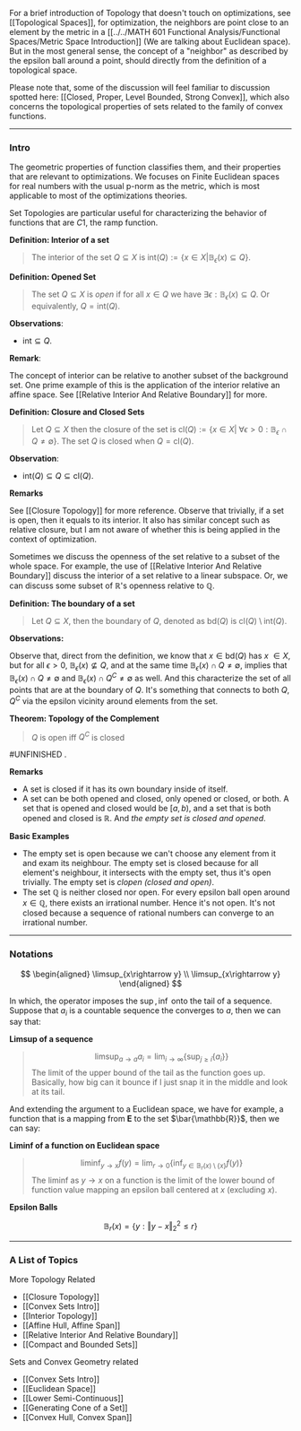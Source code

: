 For a brief introduction of Topology that doesn't touch on optimizations, see [[Topological Spaces]], for optimization, the neighbors are point close to an element by the metric in a [[../../MATH 601 Functional Analysis/Functional Spaces/Metric Space Introduction]] (We are talking about Euclidean space). But in the most general sense, the concept of a "neighbor" as described by the epsilon ball around a point, should directly from the definition of a topological space. 

Please note that, some of the discussion will feel familiar to discussion spotted here: [[Closed, Proper, Level Bounded, Strong Convex]], which also concerns the topological properties of sets related to the family of convex functions. 

---
### **Intro**

The geometric properties of function classifies them, and their properties that are relevant to optimizations. We focuses on Finite Euclidean spaces for real numbers with the usual p-norm as the metric, which is most applicable to most of the optimizations theories. 

Set Topologies are particular useful for characterizing the behavior of functions that are $C1$, the ramp function. 

**Definition: Interior of a set**

> The interior of the set $Q\subseteq X$ is $\text{int}(Q):= \{x\in X|\mathbb B_\epsilon(x) \subseteq Q\}$. 

**Definition: Opened Set**

> The set $Q\subseteq X$ is *open* if for all $x\in Q$ we have $\exists \epsilon: \mathbb B_\epsilon(x)\subseteq Q$. Or equivalently, $Q = \text{int}(Q)$. 

**Observations**: 
- $\text{int}\subseteq Q$. 

**Remark**: 

The concept of interior can be relative to another subset of the background set. One prime example of this is the application of the interior relative an affine space. See [[Relative Interior And Relative Boundary]] for more. 

**Definition: Closure and Closed Sets**
> Let $Q\subseteq X$ then the closure of the set is $\text{cl}(Q):= \{x\in X| \; \forall \epsilon > 0:  \mathbb B_{\epsilon}\cap Q \neq \emptyset\}$. The set $Q$ is closed when $Q = \text{cl}(Q)$. 

**Observation**: 
- $\text{int}(Q)\subseteq Q \subseteq \text{cl}(Q)$.

**Remarks** 

See [[Closure Topology]] for more reference. Observe that trivially, if a set is open, then it equals to its interior. It also has similar concept such as relative closure, but I am not aware of whether this is being applied in the context of optimization. 

Sometimes we discuss the openness of the set relative to a subset of the whole space. For example, the use of  [[Relative Interior And Relative Boundary]] discuss the interior of a set relative to a linear subspace. Or, we can discuss some subset of $\mathbb R$'s openness relative to $\mathbb Q$. 

**Definition: The boundary of a set** 

> Let $Q\subseteq X$, then the boundary of $Q$, denoted as $\text{bd}(Q)$ is $\text{cl}(Q)\setminus \text{int}(Q)$. 

**Observations:**

Observe that, direct from the definition, we know that $x\in \text{bd}(Q)$ has $x\ \in X$, but for all $\epsilon > 0$, $\mathbb B_\epsilon(x) \not\subseteq Q$, and at the same time $\mathbb B_\epsilon(x) \cap Q \neq \emptyset$, implies that $\mathbb B_\epsilon(x)\cap Q \neq \emptyset$ and $\mathbb B_\epsilon(x) \cap Q^C \neq \emptyset$ as well. And this characterize the set of all points that are at the boundary of $Q$. It's something that connects to both $Q, Q^C$ via the epsilon vicinity around elements from the set. 


**Theorem: Topology of the Complement**

> $Q$ is open iff $Q^C$ is closed

#UNFINISHED . 

**Remarks**
* A set is closed if it has its own boundary inside of itself. 
* A set can be both opened and closed, only opened or closed, or both. A set that is opened and closed would be $[a, b)$, and a set that is both opened and closed is $\mathbb R$. And *the empty set is closed and opened*. 


**Basic Examples**
* The empty set is open because we can't choose any element from it and exam its neighbour. The empty set is closed because for all element's neighbour, it intersects with the empty set, thus it's open trivially. The empty set is *clopen (closed and open)*. 
* The set $\mathbb Q$ is neither closed nor open. For every epsilon ball open around $x\in \mathbb Q$, there exists an irrational number. Hence it's not open. It's not closed because a sequence of rational numbers can converge to an irrational number. 


---
### **Notations**

$$
\begin{aligned}
    \limsup_{x\rightarrow y}
    \\
    \limsup_{x\rightarrow y}
\end{aligned}
$$

In which, the operator imposes the $\sup, \inf$ onto the tail of a sequence. Suppose that $a_i$ is a countable sequence the converges to $a$, then we can say that: 

**Limsup of a sequence**

> $$
> \limsup_{a\rightarrow a} a_i = \lim_{i\rightarrow \infty}  \left\lbrace
>     \sup_{j\ge i} \left\lbrace
>         a_i
>     \right\rbrace
> \right\rbrace
> $$
> The limit of the upper bound of the tail as the function goes up. Basically, how big can it bounce if I just snap it in the middle and look at its tail. 

And extending the argument to a Euclidean space, we have for example, a function that is a mapping from $\mathbf{E}$ to the set $\bar{\mathbb{R}}$, then we can say: 

**Liminf of a function on Euclidean space**

> $$
> \liminf_{y\rightarrow x} f(y) = \lim_{r\rightarrow 0} \left\lbrace
>     \inf_{y\in \mathbb{B}_r(x)\setminus\{x\}} f(y)
> \right\rbrace
> $$
> The liminf as $y\rightarrow x$ on a function is the limit of the lower bound of function value mapping an epsilon ball centered at $x$ (excluding $x$). 

**Epsilon Balls**

$$
\mathbb{B}_r(x) = \{y: \Vert y - x\Vert_2^2 \le r\}
$$


---
### **A List of Topics**

More Topology Related
* [[Closure Topology]]
* [[Convex Sets Intro]]
* [[Interior Topology]]
* [[Affine Hull, Affine Span]]
* [[Relative Interior And Relative Boundary]]
* [[Compact and Bounded Sets]]

Sets and Convex Geometry related
* [[Convex Sets Intro]]
* [[Euclidean Space]]
* [[Lower Semi-Continuous]]
* [[Generating Cone of a Set]]
* [[Convex Hull, Convex Span]]
